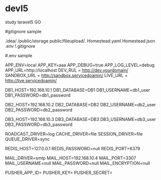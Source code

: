 # devl5
study laravel5
GO 


#gitignore sample

.idea/
/public/storage
public/fileupload/*.*
Homestead.yaml
Homestead.json
.env
!.gitignore


#.env sample

APP_ENV=local
APP_KEY=aaa
APP_DEBUG=true
APP_LOG_LEVEL=debug
APP_URL=http://localhost
DEV_RUL = http://dev.yourdomain/
SANDBOX_URL = http://sandbox.servicedoamin/
LIVE_URL = http://live.servicedoamin/


DB1_HOST=192.168.10.1
DB1_DATABASE=DB1
DB1_USERNAME=db1_user
DB1_PASSWORD=db1_password

DB2_HOST=192.168.10.2
DB2_DATABASE=DB2
DB2_USERNAME=db2_user
DB2_PASSWORD=db2_password

DB3_HOST=192.168.10.3
DB3_DATABASE=DB3
DB3_USERNAME=db3_user
DB3_PASSWORD=db3_password

ROADCAST_DRIVER=log
CACHE_DRIVER=file
SESSION_DRIVER=file
QUEUE_DRIVER=sync

REDIS_HOST=127.0.0.1
REDIS_PASSWORD=null
REDIS_PORT=6379

MAIL_DRIVER=smtp
MAIL_HOST=192.168.10.4
MAIL_PORT=3307
MAIL_USERNAME=null
MAIL_PASSWORD=null
MAIL_ENCRYPTION=null

PUSHER_APP_ID=
PUSHER_KEY=
PUSHER_SECRET=


